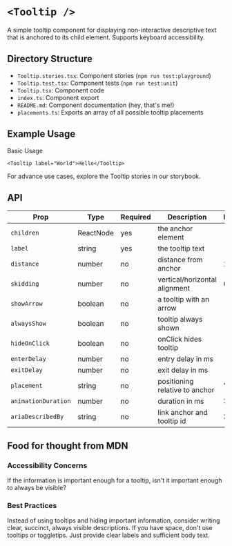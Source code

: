 # `<Tooltip />`

A simple tooltip component for displaying non-interactive descriptive text that is anchored to its child element. Supports keyboard accessibility.

## Directory Structure

- `Tooltip.stories.tsx`: Component stories (`npm run test:playground`)
- `Tooltip.test.tsx`: Component tests (`npm run test:unit`)
- `Tooltip.tsx`: Component code
- `index.ts`: Component export
- `README.md`: Component documentation (hey, that's me!)
- `placements.ts`: Exports an array of all possible tooltip placements

## Example Usage

Basic Usage

```tsx
<Tooltip label="World">Hello</Tooltip>
```

For advance use cases, explore the Tooltip stories in our storybook.

## API

| Prop                | Type      | Required | Description                    | Default |
| ------------------- | --------- | -------- | ------------------------------ | ------- |
| `children`          | ReactNode | yes      | the anchor element             |         |
| `label`             | string    | yes      | the tooltip text               |         |
| `distance`          | number    | no       | distance from anchor           | 10      |
| `skidding`          | number    | no       | vertical/horizontal alignment  | 0       |
| `showArrow`         | boolean   | no       | a tooltip with an arrow        |         |
| `alwaysShow`        | boolean   | no       | tooltip always shown           |         |
| `hideOnClick`       | boolean   | no       | onClick hides tooltip          |         |
| `enterDelay`        | number    | no       | entry delay in ms              |         |
| `exitDelay`         | number    | no       | exit delay in ms               |         |
| `placement`         | string    | no       | positioning relative to anchor | "auto"  |
| `animationDuration` | number    | no       | duration in ms                 | 300     |
| `ariaDescribedBy`   | string    | no       | link anchor and tooltip id     | 300     |

## Food for thought from MDN

### Accessibility Concerns

If the information is important enough for a tooltip, isn't it important enough to always be visible?

### Best Practices

Instead of using tooltips and hiding important information, consider writing clear, succinct, always visible descriptions. If you have space, don't use tooltips or toggletips. Just provide clear labels and sufficient body text.
